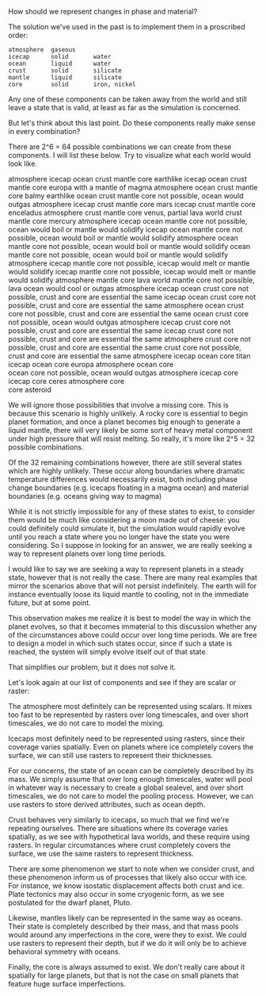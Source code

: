 
How should we represent changes in phase and material? 

The solution we've used in the past is to implement them in a proscribed order:

	atmosphere	gaseous		
	icecap		solid		water
	ocean		liquid		water
	crust		solid		silicate
	mantle		liquid		silicate
	core		solid		iron, nickel

Any one of these components can be taken away from the world and still leave a state that is valid, 
at least as far as the simulation is concerned.

But let's think about this last point. 
Do these components really make sense in every combination?

There are 2^6 = 64 possible combinations we can create from these components.
I will list these below. Try to visualize what each world would look like.

atmosphere	icecap		ocean		crust		mantle		core		earthlike
			icecap		ocean		crust		mantle		core		europa with a mantle of magma
atmosphere				ocean		crust		mantle		core		balmy earthlike
						ocean		crust		mantle		core		not possible, ocean would outgas
atmosphere	icecap					crust		mantle		core		mars
			icecap					crust		mantle		core		enceladus
atmosphere							crust		mantle		core		venus, partial lava world
									crust		mantle		core		mercury
atmosphere	icecap		ocean					mantle		core		not possible, ocean would boil or mantle would solidify
			icecap		ocean					mantle		core		not possible, ocean would boil or mantle would solidify
atmosphere				ocean					mantle		core		not possible, ocean would boil or mantle would solidify
						ocean					mantle		core		not possible, ocean would boil or mantle would solidify
atmosphere	icecap								mantle		core		not possible, icecap would melt or mantle would solidify
			icecap								mantle		core		not possible, icecap would melt or mantle would solidify
atmosphere										mantle		core		lava world
												mantle		core		not possible, lava ocean would cool or outgas
atmosphere	icecap		ocean		crust					core		not possible, crust and core are essential the same
			icecap		ocean		crust					core		not possible, crust and core are essential the same
atmosphere				ocean		crust					core		not possible, crust and core are essential the same
						ocean		crust					core		not possible, ocean would outgas
atmosphere	icecap					crust					core		not possible, crust and core are essential the same
			icecap					crust					core		not possible, crust and core are essential the same
atmosphere							crust					core		not possible, crust and core are essential the same
									crust					core		not possible, crust and core are essential the same
atmosphere	icecap		ocean								core		titan
			icecap		ocean								core		europa
atmosphere				ocean								core		
						ocean								core		not possible, ocean would outgas
atmosphere	icecap											core		
			icecap											core		ceres
atmosphere													core		
															core		asteroid

We will ignore those possibilities that involve a missing core.
This is because this scenario is highly unlikely.
A rocky core is essential to begin planet formation,
and once a planet becomes big enough to generate a liquid mantle,
there will very likely be some sort of heavy metal component under high pressure
that will resist melting.
So really, it's more like 2^5 = 32 possible combinations. 

Of the 32 remaining combinations however, 
there are still several states which are highly unlikely.
These occur along boundaries where dramatic temperature differences would necessarily exist,
both including phase change boundaries (e.g. icecaps floating in a magma ocean)
and material boundaries (e.g. oceans giving way to magma)

While it is not strictly impossible for any of these states to exist,
to consider them would be much like considering a moon made out of cheese:
you could definitely could simulate it, but the simulation would rapidly evolve until
you reach a state where you no longer have the state you were considering.
So I suppose in looking for an answer, 
we are really seeking a way to represent planets over long time periods. 

I would like to say we are seeking a way to represent planets in a steady state,
however that is not really the case.
There are many real examples that mirror the scenarios above that will not persist indefinitely. 
The earth will for instance eventually loose its liquid mantle to cooling,
not in the immediate future, but at some point.

This observation makes me realize it is best to model the way in which the planet evolves,
so that it becomes immaterial to this discussion whether any of the circumstances above could occur over long time periods. 
We are free to design a model in which such states occur, 
since if such a state is reached, the system will simply evolve itself out of that state. 

That simplifies our problem, but it does not solve it. 

Let's look again at our list of components and see if they are scalar or raster:

The atmosphere most definitely can be represented using scalars. 
It mixes too fast to be represented by rasters over long timescales,
and over short timescales, we do not care to model the mixing.

Icecaps most definitely need to be represented using rasters,
since their coverage varies spatially.
Even on planets where ice completely covers the surface, 
we can still use rasters to represent their thicknesses. 

For our concerns, the state of an ocean can be completely described by its mass.
We simply assume that over long enough timescales,
water will pool in whatever way is necessary to create a global sealevel,
and over short timescales, we do not care to model the pooling process. 
However, we can use rasters to store derived attributes, such as ocean depth. 

Crust behaves very similarly to icecaps, so much that we find we're repeating ourselves.
There are situations where its coverage varies spatially, 
as we see with hypothetical lava worlds,
and these require using rasters.
In regular circumstances where crust completely covers the surface, 
we use the same rasters to represent thickness.

There are some phenomenon we start to note when we consider crust,
and these phenomenon inform us of processes that likely also occur with ice.
For instance, we know isostatic displacement affects both crust and ice. 
Plate tectonics may also occur in some cryogenic form, 
as we see postulated for the dwarf planet, Pluto.

Likewise, mantles likely can be represented in the same way as oceans.
Their state is completely described by their mass, 
and that mass pools would around any imperfections in the core, were they to exist. 
We could use rasters to represent their depth, 
but if we do it will only be to achieve behavioral symmetry with oceans.

Finally, the core is always assumed to exist. 
We don't really care about it spatially for large planets, 
but that is not the case on small planets that feature huge surface imperfections.

